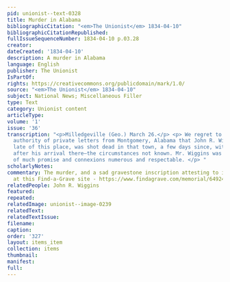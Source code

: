 ```yaml
---
pid: unionist--text-0328
title: Murder in Alabama
bibliographicCitation: "<em>The Unionist</em> 1834-04-10"
bibliographicCitationRepublished: 
fullIssueSequenceNumber: 1834-04-10 p.03.28
creator: 
dateCreated: '1834-04-10'
description: A murder in Alabama
language: English
publisher: The Unionist
IsPartOf: 
rights: https://creativecommons.org/publicdomain/mark/1.0/
source: "<em>The Unionist</em> 1834-04-10"
subject: National News; Miscellaneous Filler
type: Text
category: Unionist content
articleType: 
volume: '1'
issue: '36'
transcription: "<p>Milledgeville (Geo.) March 26.</p> <p> We regret to state, on the
  authority of private letters from Montgomery, Alabama that John R. Wiggins, Esq.
  late of this place, was shot dead in that town, a few days since, within two hours
  after his arrival there—the circumstances not known. Mr. Wiggins was a young man
  of much promise and connexions numerous and respectable. </p> "
scholarlyNotes: 
commentary: The murder, and a sad gravestone inscription attesting to it, are described
  at this Find-a-Grave site - https://www.findagrave.com/memorial/64924542/john-richard-wiggins
relatedPeople: John R. Wiggins
featured: 
repeated: 
relatedImage: unionist--image-0239
relatedText: 
relatedTextIssue: 
filename: 
caption: 
order: '327'
layout: items_item
collection: items
thumbnail: 
manifest: 
full: 
---
```

